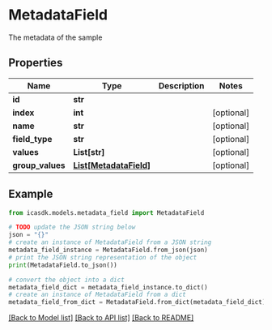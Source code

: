 # MetadataField

The metadata of the sample

## Properties

Name | Type | Description | Notes
------------ | ------------- | ------------- | -------------
**id** | **str** |  | 
**index** | **int** |  | [optional] 
**name** | **str** |  | [optional] 
**field_type** | **str** |  | [optional] 
**values** | **List[str]** |  | [optional] 
**group_values** | [**List[MetadataField]**](MetadataField.md) |  | [optional] 

## Example

```python
from icasdk.models.metadata_field import MetadataField

# TODO update the JSON string below
json = "{}"
# create an instance of MetadataField from a JSON string
metadata_field_instance = MetadataField.from_json(json)
# print the JSON string representation of the object
print(MetadataField.to_json())

# convert the object into a dict
metadata_field_dict = metadata_field_instance.to_dict()
# create an instance of MetadataField from a dict
metadata_field_from_dict = MetadataField.from_dict(metadata_field_dict)
```
[[Back to Model list]](../README.md#documentation-for-models) [[Back to API list]](../README.md#documentation-for-api-endpoints) [[Back to README]](../README.md)


